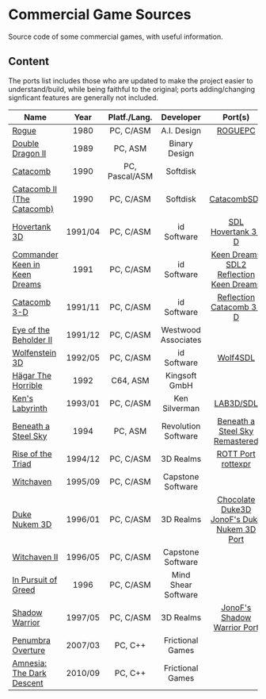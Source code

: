 # Commercial Game Sources

Source code of some commercial games, with useful information.

## Content

The ports list includes those who are updated to make the project easier to understand/build, while being faithful to the original; ports adding/changing signficant features are generally not included.

| Name                                                           |  Year   |  Platf./Lang.  |      Developer      |                                              Port(s)                                              |
| -------------------------------------------------------------- | :-----: | :------------: | :-----------------: | :-----------------------------------------------------------------------------------------------: |
| [Rogue][Rogue]                                                 |  1980   |   PC, C/ASM    |     A.I. Design     |                                        [ROGUEPC][ROGUEPC]                                         |
| [Double Dragon II][Double Dragon II]                           |  1989   |    PC, ASM     |    Binary Design    |                                                                                                   |
| [Catacomb][Catacomb]                                           |  1990   | PC, Pascal/ASM |      Softdisk       |                                                                                                   |
| [Catacomb II (The Catacomb)][Catacomb II (The Catacomb)]       |  1990   |   PC, C/ASM    |      Softdisk       |                                    [CatacombSDL][CatacombSDL]                                     |
| [Hovertank 3D][Hovertank 3D]                                   | 1991/04 |   PC, C/ASM    |     id Software     |                              [SDL Hovertank 3-D][SDL Hovertank 3-D]                               |
| [Commander Keen in Keen Dreams][Commander Keen in Keen Dreams] |  1991   |   PC, C/ASM    |     id Software     |                  [Keen Dreams SDL2]<br/>[Reflection Keen Dreams][ReflectionHLE]                   |
| [Catacomb 3-D][Catacomb 3-D]                                   | 1991/11 |   PC, C/ASM    |     id Software     |                             [Reflection Catacomb 3-D][ReflectionHLE]                              |
| [Eye of the Beholder II][Eye of the Beholder II]               | 1991/12 |   PC, C/ASM    | Westwood Associates |                                                                                                   |
| [Wolfenstein 3D][Wolfenstein 3D]                               | 1992/05 |   PC, C/ASM    |     id Software     |                                       [Wolf4SDL][Wolf4SDL]                                        |
| [Hägar The Horrible][Hägar The Horrible]                       |  1992   |    C64, ASM    |    Kingsoft GmbH    |                                                                                                   |
| [Ken's Labyrinth][Ken's Labyrinth]                             | 1993/01 |   PC, C/ASM    |    Ken Silverman    |                                      [LAB3D/SDL][LAB3D/SDL]                                       |
| [Beneath a Steel Sky][Beneath a Steel Sky]                     |  1994   |    PC, ASM     | Revolution Software |                 [Beneath a Steel Sky Remastered][Beneath a Steel Sky Remastered]                  |
| [Rise of the Triad][Rise of the Triad]                         | 1994/12 |   PC, C/ASM    |      3D Realms      |                          [ROTT Port][ROTT Port]<br/>[rottexpr][rottexpr]                          |
| [Witchaven][Witchaven]                                         | 1995/09 |   PC, C/ASM    |  Capstone Software  |                                                                                                   |
| [Duke Nukem 3D][Duke Nukem 3D]                                 | 1996/01 |   PC, C/ASM    |      3D Realms      | [Chocolate Duke3D][Chocolate Duke3D]<br/>[JonoF's Duke Nukem 3D Port][JonoF's Duke Nukem 3D Port] |
| [Witchaven II][Witchaven II]                                   | 1996/05 |   PC, C/ASM    |  Capstone Software  |                                                                                                   |
| [In Pursuit of Greed][In Pursuit of Greed]                     |  1996   |   PC, C/ASM    | Mind Shear Software |                                                                                                   |
| [Shadow Warrior][Shadow Warrior]                               | 1997/05 |   PC, C/ASM    |      3D Realms      |                    [JonoF's Shadow Warrior Port][JonoF's Shadow Warrior Port]                     |
| [Penumbra Overture][Penumbra Overture]                         | 2007/03 |    PC, C++     |  Frictional Games   |                                                                                                   |
| [Amnesia: The Dark Descent][Amnesia: The Dark Descent]         | 2010/09 |    PC, C++     |  Frictional Games   |                                                                                                   |

<!-- Sources; keep in the same order as the table -->

[Rogue]: https://github.com/commercial-game-sources/rogue
[Double Dragon II]: https://github.com/commercial-game-sources/double_dragon_ii
[Catacomb]: https://github.com/commercial-game-sources/catacomb
[Catacomb II (The Catacomb)]: https://github.com/commercial-game-sources/catacomb_ii
[Hovertank 3D]: https://github.com/commercial-game-sources/hovertank_3d
[Commander Keen in Keen Dreams]: https://github.com/commercial-game-sources/commander_keen_in_keen_dreams
[Catacomb 3-D]: https://github.com/commercial-game-sources/catacomb_3d
[Eye of the Beholder II]: https://github.com/commercial-game-sources/eye_of_the_beholder_ii
[Wolfenstein 3D]: https://github.com/commercial-game-sources/wolfenstein_3d
[Hägar The Horrible]: https://github.com/commercial-game-sources/hagar_the_horrible
[Ken's Labyrinth]: https://github.com/commercial-game-sources/kens_labyrinth
[Beneath a Steel Sky]: https://github.com/commercial-game-sources/beneath_a_steel_sky
[Rise of the Triad]: https://github.com/commercial-game-sources/rise_of_the_triad
[Witchaven]: https://github.com/commercial-game-sources/witchaven.git
[Duke Nukem 3D]: https://github.com/commercial-game-sources/duke_nukem_3d
[Witchaven II]: https://github.com/commercial-game-sources/witchaven_ii.git
[In Pursuit of Greed]: https://github.com/commercial-game-sources/in_pursuit_of_greed
[Shadow Warrior]: https://github.com/commercial-game-sources/shadow_warrior
[Penumbra Overture]: https://github.com/commercial-game-sources/penumbra_overture
[Amnesia: The Dark Descent]: https://github.com/commercial-game-sources/amnesia_the_dark_descent

<!-- Convenient ports; keep in alphabetic order -->

[Beneath a Steel Sky Remastered]: https://web.archive.org/web/20110927222706/http://revolution.co.uk/?page_id=5&game_id=8&platform_id=0
[CatacombSDL]: https://github.com/Blzut3/CatacombSDL
[Chocolate Duke3D]: https://github.com/fabiensanglard/chocolate_duke3D
[JonoF's Duke Nukem 3D Port]: https://github.com/jonof/jfduke3d
[JonoF's Shadow Warrior Port]: https://github.com/jonof/jfsw
[Keen Dreams SDL2]: https://github.com/sulix/keen-dreams-sdl2
[LAB3D/SDL]: https://github.com/sacredbanana/lab3d-sdl
[ReflectionHLE]: https://github.com/ReflectionHLE/ReflectionHLE
[ROGUEPC]: https://github.com/MestreLion/roguepc
[ROTT Port]: https://github.com/fabiangreffrath/rott
[rottexpr]: https://github.com/LTCHIPS/rottexpr
[SDL Hovertank 3-D]: https://github.com/Codes4Fun/SDL_Hovertank3D
[Wolf4SDL]: https://github.com/11001011101001011/Wolf4SDL